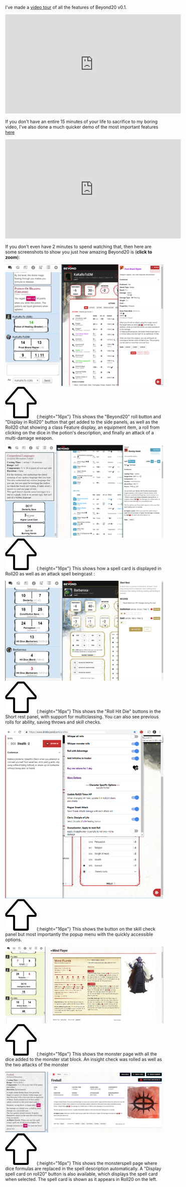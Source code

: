 I've made a [video tour](https://www.youtube.com/watch?v=QRyB7qPEyKw) of all the features of Beyond20 v0.1.

<iframe width="560" height="315" src="https://www.youtube.com/embed/QRyB7qPEyKw" frameborder="0" allow="accelerometer; autoplay; encrypted-media; gyroscope; picture-in-picture" allowfullscreen> </iframe>

If you don't have an entire 15 minutes of your life to sacrifice to my boring video, I've also done a much quicker demo of the most important features [here](https://www.youtube.com/watch?v=vHtR9hsbzP4)
<iframe width="560" height="315" src="https://www.youtube.com/embed/vHtR9hsbzP4" frameborder="0" allow="accelerometer; autoplay; encrypted-media; gyroscope; picture-in-picture" allowfullscreen></iframe>

If you don't even have 2 minutes to spend watching that, then here are some screenshots to show you just how amazing Beyond20 is (**click to zoom**):

[![s1](images/screenshots/feature-equipment-attack.png)](images/screenshots/feature-equipment-attack.png)
![up](images/up-arrow.png){:height="16px"} This shows the "Beyond20" roll button and "Display in Roll20" button that get added to the side panels, as well as the Roll20 chat showing a class Feature display, an equipment item, a roll from clicking on the dice in the potion's description, and finally an attack of a multi-damage weapon.

[![s2](images/screenshots/spell-cast.png)](images/screenshots/spell-cast.png)
![up](images/up-arrow.png){:height="16px"} This shows how a spell card is displayed in Roll20 as well as an attack spell beingcast :

[![s3](images/screenshots/hit-dice.png)](images/screenshots/hit-dice.png)
![up](images/up-arrow.png){:height="16px"} This shows the "Roll Hit Die" buttons in the Short rest panel, with support for multiclassing. You can also see previous rolls for ability, saving throws and skill checks.

[![s4](images/screenshots/skill-popup-menu.png)](images/screenshots/skill-popup-menu.png)
![up](images/up-arrow.png){:height="16px"} This shows the button on the skill check panel but most importantly the popup menu with the quickly accessible options.

[![s5](images/screenshots/monster-page.png)](images/screenshots/monster-page.png)
![up](images/up-arrow.png){:height="16px"} This shows the monster page with all the dice added to the monster stat block. An insight check was rolled as well as the two attacks of the monster

[![s6](images/screenshots/spell-page.png)](images/screenshots/spell-page.png)
![up](images/up-arrow.png){:height="16px"} This shows the monsterspell page where dice formulas are replaced in the spell description automatically. A "Display spell card on roll20" button is also available, which displays the spell card when selected. The spell card is shown as it appears in Roll20 on the left.


